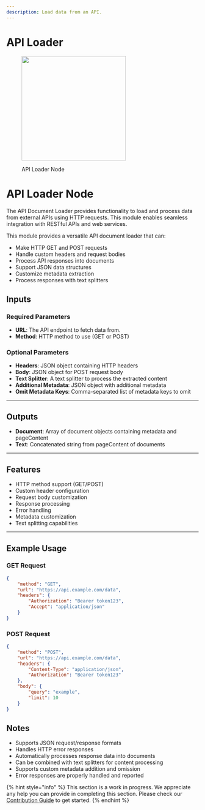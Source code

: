 ```yaml
---
description: Load data from an API.
---
```


# API Loader

<figure><img src="../../../.gitbook/assets/image (9) (1) (1) (1) (1) (1) (1).png" alt="" width="273"><figcaption><p>API Loader Node</p></figcaption></figure>

# API Loader Node

The API Document Loader provides functionality to load and process data from external APIs using HTTP requests. This module enables seamless integration with RESTful APIs and web services.

This module provides a versatile API document loader that can:
- Make HTTP GET and POST requests
- Handle custom headers and request bodies
- Process API responses into documents
- Support JSON data structures
- Customize metadata extraction
- Process responses with text splitters

## Inputs

### Required Parameters

- **URL**: The API endpoint to fetch data from.
- **Method**: HTTP method to use (GET or POST)

### Optional Parameters

- **Headers**: JSON object containing HTTP headers
- **Body**: JSON object for POST request body
- **Text Splitter**: A text splitter to process the extracted content
- **Additional Metadata**: JSON object with additional metadata
- **Omit Metadata Keys**: Comma-separated list of metadata keys to omit

---

## Outputs

- **Document**: Array of document objects containing metadata and pageContent
- **Text**: Concatenated string from pageContent of documents

---

## Features

- HTTP method support (GET/POST)
- Custom header configuration
- Request body customization
- Response processing
- Error handling
- Metadata customization
- Text splitting capabilities

---

## Example Usage

### GET Request

```json
{
    "method": "GET",
    "url": "https://api.example.com/data",
    "headers": {
        "Authorization": "Bearer token123",
        "Accept": "application/json"
    }
}
```

### POST Request

```json
{
    "method": "POST",
    "url": "https://api.example.com/data",
    "headers": {
        "Content-Type": "application/json",
        "Authorization": "Bearer token123"
    },
    "body": {
        "query": "example",
        "limit": 10
    }
}
```
## Notes
- Supports JSON request/response formats
- Handles HTTP error responses
- Automatically processes response data into documents
- Can be combined with text splitters for content processing
- Supports custom metadata addition and omission
- Error responses are properly handled and reported


{% hint style="info" %}
This section is a work in progress. We appreciate any help you can provide in completing this section. Please check our [Contribution Guide](../../../contributing/) to get started.
{% endhint %}
